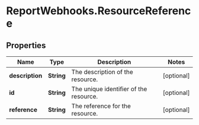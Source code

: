 # ReportWebhooks.ResourceReference

## Properties

Name | Type | Description | Notes
------------ | ------------- | ------------- | -------------
**description** | **String** | The description of the resource. | [optional] 
**id** | **String** | The unique identifier of the resource. | [optional] 
**reference** | **String** | The reference for the resource. | [optional] 


